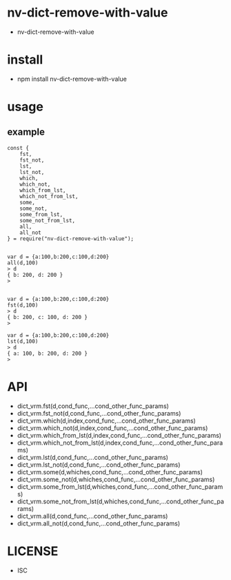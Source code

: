 nv-dict-remove-with-value
============
- nv-dict-remove-with-value


install
=======
- npm install nv-dict-remove-with-value

usage
=====

example
-------

    const {
        fst,
        fst_not,
        lst,
        lst_not,
        which,
        which_not,
        which_from_lst,
        which_not_from_lst,
        some,
        some_not,
        some_from_lst,
        some_not_from_lst,
        all,
        all_not
    } = require("nv-dict-remove-with-value");
    
    
    var d = {a:100,b:200,c:100,d:200}
    all(d,100)
    > d
    { b: 200, d: 200 }
    >
    
    
    var d = {a:100,b:200,c:100,d:200}
    fst(d,100)
    > d
    { b: 200, c: 100, d: 200 }
    >
    
    var d = {a:100,b:200,c:100,d:200}
    lst(d,100)
    > d
    { a: 100, b: 200, d: 200 }
    >


API
====

- dict\_vrm.fst(d,cond\_func,...cond\_other\_func\_params)
- dict\_vrm.fst\_not(d,cond\_func,...cond\_other\_func\_params)
- dict\_vrm.which(d,index,cond\_func,...cond\_other\_func\_params)
- dict\_vrm.which\_not(d,index,cond\_func,...cond\_other\_func\_params)
- dict\_vrm.which\_from\_lst(d,index,cond\_func,...cond\_other\_func\_params)
- dict\_vrm.which\_not\_from\_lst(d,index,cond\_func,...cond\_other\_func\_params)
- dict\_vrm.lst(d,cond\_func,...cond\_other\_func\_params)
- dict\_vrm.lst\_not(d,cond\_func,...cond\_other\_func\_params)
- dict\_vrm.some(d,whiches,cond\_func,...cond\_other\_func\_params)
- dict\_vrm.some\_not(d,whiches,cond\_func,...cond\_other\_func\_params)
- dict\_vrm.some\_from\_lst(d,whiches,cond\_func,...cond\_other\_func\_params)
- dict\_vrm.some\_not\_from\_lst(d,whiches,cond\_func,...cond\_other\_func\_params)
- dict\_vrm.all(d,cond\_func,...cond\_other\_func\_params)
- dict\_vrm.all\_not(d,cond\_func,...cond\_other\_func\_params)

LICENSE
=======
- ISC

